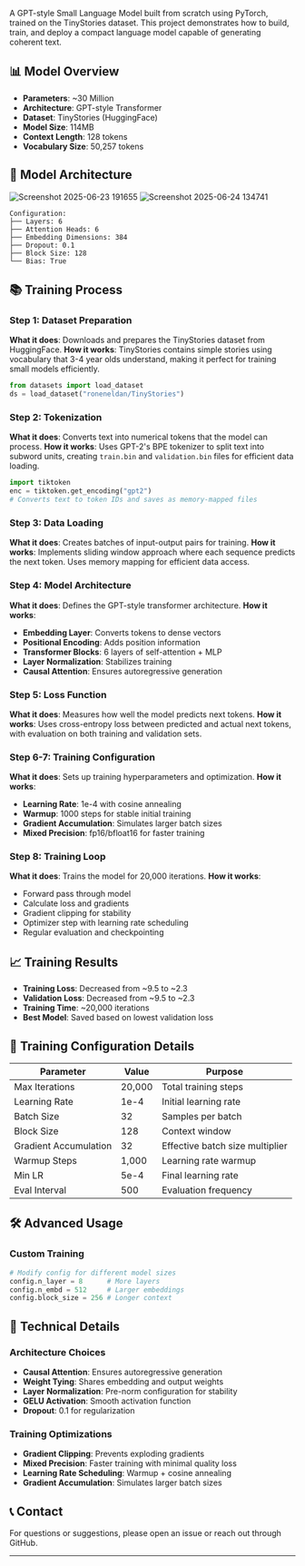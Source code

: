 
A GPT-style Small Language Model built from scratch using PyTorch, trained on the TinyStories dataset. This project demonstrates how to build, train, and deploy a compact language model capable of generating coherent text.

## 📊 Model Overview

- **Parameters**: ~30 Million
- **Architecture**: GPT-style Transformer
- **Dataset**: TinyStories (HuggingFace)
- **Model Size**: 114MB
- **Context Length**: 128 tokens
- **Vocabulary Size**: 50,257 tokens

## 🎯 Model Architecture

![Screenshot 2025-06-23 191655](https://github.com/user-attachments/assets/c235a5b8-c9bf-4813-be89-7eb6f988cbf9)
![Screenshot 2025-06-24 134741](https://github.com/user-attachments/assets/3685ab0a-c7c9-419f-bf87-72ed5d91cfbd)


```
Configuration:
├── Layers: 6
├── Attention Heads: 6  
├── Embedding Dimensions: 384
├── Dropout: 0.1
├── Block Size: 128
└── Bias: True
```


## 📚 Training Process

### Step 1: Dataset Preparation
**What it does**: Downloads and prepares the TinyStories dataset from HuggingFace.
**How it works**: TinyStories contains simple stories using vocabulary that 3-4 year olds understand, making it perfect for training small models efficiently.

```python
from datasets import load_dataset
ds = load_dataset("roneneldan/TinyStories")
```

### Step 2: Tokenization
**What it does**: Converts text into numerical tokens that the model can process.
**How it works**: Uses GPT-2's BPE tokenizer to split text into subword units, creating `train.bin` and `validation.bin` files for efficient data loading.

```python
import tiktoken
enc = tiktoken.get_encoding("gpt2")
# Converts text to token IDs and saves as memory-mapped files
```

### Step 3: Data Loading
**What it does**: Creates batches of input-output pairs for training.
**How it works**: Implements sliding window approach where each sequence predicts the next token. Uses memory mapping for efficient data access.

### Step 4: Model Architecture
**What it does**: Defines the GPT-style transformer architecture.
**How it works**: 
- **Embedding Layer**: Converts tokens to dense vectors
- **Positional Encoding**: Adds position information
- **Transformer Blocks**: 6 layers of self-attention + MLP
- **Layer Normalization**: Stabilizes training
- **Causal Attention**: Ensures autoregressive generation

### Step 5: Loss Function
**What it does**: Measures how well the model predicts next tokens.
**How it works**: Uses cross-entropy loss between predicted and actual next tokens, with evaluation on both training and validation sets.

### Step 6-7: Training Configuration
**What it does**: Sets up training hyperparameters and optimization.
**How it works**:
- **Learning Rate**: 1e-4 with cosine annealing
- **Warmup**: 1000 steps for stable initial training
- **Gradient Accumulation**: Simulates larger batch sizes
- **Mixed Precision**: fp16/bfloat16 for faster training

### Step 8: Training Loop
**What it does**: Trains the model for 20,000 iterations.
**How it works**:
- Forward pass through model
- Calculate loss and gradients
- Gradient clipping for stability
- Optimizer step with learning rate scheduling
- Regular evaluation and checkpointing

## 📈 Training Results

- **Training Loss**: Decreased from ~9.5 to ~2.3
- **Validation Loss**: Decreased from ~9.5 to ~2.3
- **Training Time**: ~20,000 iterations
- **Best Model**: Saved based on lowest validation loss



## 🔧 Training Configuration Details

| Parameter | Value | Purpose |
|-----------|-------|---------|
| Max Iterations | 20,000 | Total training steps |
| Learning Rate | 1e-4 | Initial learning rate |
| Batch Size | 32 | Samples per batch |
| Block Size | 128 | Context window |
| Gradient Accumulation | 32 | Effective batch size multiplier |
| Warmup Steps | 1,000 | Learning rate warmup |
| Min LR | 5e-4 | Final learning rate |
| Eval Interval | 500 | Evaluation frequency |


## 🛠️ Advanced Usage

### Custom Training
```python
# Modify config for different model sizes
config.n_layer = 8      # More layers
config.n_embd = 512     # Larger embeddings
config.block_size = 256 # Longer context
```

## 🔬 Technical Details

### Architecture Choices
- **Causal Attention**: Ensures autoregressive generation
- **Weight Tying**: Shares embedding and output weights
- **Layer Normalization**: Pre-norm configuration for stability
- **GELU Activation**: Smooth activation function
- **Dropout**: 0.1 for regularization

### Training Optimizations
- **Gradient Clipping**: Prevents exploding gradients
- **Mixed Precision**: Faster training with minimal quality loss
- **Learning Rate Scheduling**: Warmup + cosine annealing
- **Gradient Accumulation**: Simulates larger batch sizes


## 📞 Contact

For questions or suggestions, please open an issue or reach out through GitHub.

---
